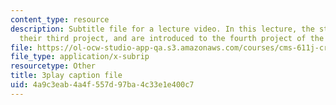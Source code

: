 ```yaml
---
content_type: resource
description: Subtitle file for a lecture video. In this lecture, the students present
  their third project, and are introduced to the fourth project of the class.
file: https://ol-ocw-studio-app-qa.s3.amazonaws.com/courses/cms-611j-creating-video-games-fall-2014/4a9c3eab4a4f557d97ba4c33e1e400c7_9is-GrNpNvA.vtt
file_type: application/x-subrip
resourcetype: Other
title: 3play caption file
uid: 4a9c3eab-4a4f-557d-97ba-4c33e1e400c7
---
```

